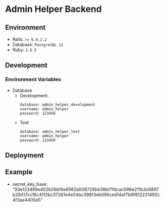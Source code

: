 # Admin Helper Backend

## Environment
- Rails: `>= 6.0.2.2`
- Database: `PostgreSQL 12`
- Ruby: `2.5.5`

## Development
### Environment Variables
- Database
  - Development:
    ```
    database: admin_helper_development
    username: admin_helper
    password: 123456
    ```
  - Test
    ```
    database: admin_helper_test
    username: admin_helper
    password: 123456
    ```

## Deployment
## Example
- secret_key_base:    "93e123489e402b28bf6e9562a008728bb38bf7fdcac096e211b3c6897b29417cc16c41f2bc37261e4e04bc396f3eb096ced14ef7b9f812231492c4f3ae4405e5"